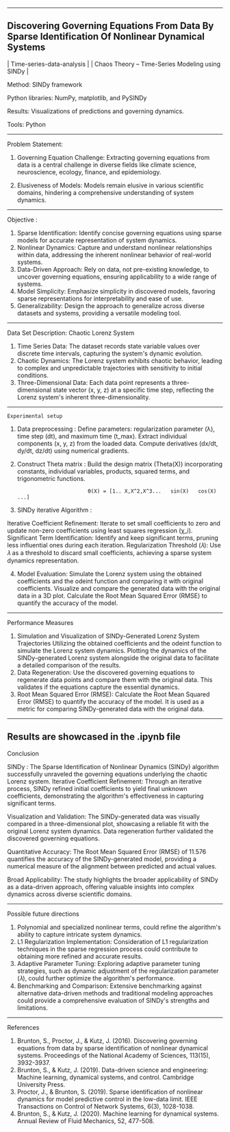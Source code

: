 ----------------------------------------------------------------------------------------------------------------------------------------------------------------------------------------
 Discovering Governing Equations From Data By Sparse Identification Of Nonlinear Dynamical Systems
----------------------------------------------------------------------------------------------------------------------------------------------------------------------------------------  


|  Time-series-data-analysis                       |
|  Chaos Theory – Time-Series Modeling using SINDy |
  
  Method: SINDy framework

  Python libraries: NumPy, matplotlib, and PySINDy

  Results: Visualizations of predictions and governing dynamics.

   Tools: Python

-----------------------------------------------------------------------------------------------------------------------------------------------------------------------------------------
  Problem Statement: 

1. Governing Equation Challenge: Extracting governing equations from data is a central challenge in diverse fields like climate science, neuroscience, ecology, finance, and epidemiology.

2. Elusiveness of Models: Models remain elusive in various scientific domains, hindering a comprehensive understanding of system dynamics.

-----------------------------------------------------------------------------------------------------------------------------------------------------------------------------------------
  Objective :

1. Sparse Identification: Identify concise governing equations using sparse models for accurate representation of system dynamics.
2. Nonlinear Dynamics: Capture and understand nonlinear relationships within data, addressing the inherent nonlinear behavior of real-world systems.
3. Data-Driven Approach: Rely on data, not pre-existing knowledge, to uncover governing equations, ensuring applicability to a wide range of systems.
4. Model Simplicity: Emphasize simplicity in discovered models, favoring sparse representations for interpretability and ease of use.
5. Generalizability: Design the approach to generalize across diverse datasets and systems, providing a versatile modeling tool.

-----------------------------------------------------------------------------------------------------------------------------------------------------------------------------------------

   Data Set Description: Chaotic Lorenz System

1. Time Series Data: The dataset records state variable values over discrete time intervals, capturing the system's dynamic evolution.
2. Chaotic Dynamics: The Lorenz system exhibits chaotic behavior, leading to complex and unpredictable trajectories with sensitivity to initial conditions.
3. Three-Dimensional Data: Each data point represents a three-dimensional state vector (x, y, z) at a specific time step, reflecting the Lorenz system's inherent three-dimensionality.

-----------------------------------------------------------------------------------------------------------------------------------------------------------------------------------------
    Experimental setup

1. Data preprocessing : 
  Define parameters:  regularization parameter (λ), time step (dt), and maximum time (t_max).
  Extract individual components (x, y, z) from the loaded data.
  Compute derivatives (dx/dt, dy/dt, dz/dt) using numerical gradients.

2. Construct Theta matrix :
  Build the design matrix (Theta(X)) incorporating constants, individual variables, products, squared terms, and trigonometric functions.

                              Θ(X) = [1.. X,X^2,X^3...   sin(X)   cos(X)   ...]

3. SINDy iterative Algorithm :

Iterative Coefficient Refinement: Iterate to set small coefficients to zero and update non-zero coefficients using least squares regression (χ_i).
Significant Term Identification: Identify and keep significant terms, pruning less influential ones during each iteration.
Regularization Threshold (𝜆): Use 𝜆 as a threshold to discard small coefficients, achieving a sparse system dynamics representation.

4. Model Evaluation: 
Simulate the Lorenz system using the obtained coefficients and the odeint function and comparing it with original coefficients.
Visualize and compare the generated data with the original data in a 3D plot.
Calculate the Root Mean Squared Error (RMSE) to quantify the accuracy of the model.
-----------------------------------------------------------------------------------------------------------------------------------------------------------------------------------------
 
  
  Performance Measures

1. Simulation and Visualization of SINDy-Generated Lorenz System Trajectories
    Utilizing the obtained coefficients and the odeint function to simulate the Lorenz system dynamics.
    Plotting the dynamics of the SINDy-generated Lorenz system alongside the original data to facilitate a detailed comparison of the results.
2. Data Regeneration: 
   Use the discovered governing equations to regenerate data points and compare them with the original data. This validates if the equations capture the essential dynamics.
3. Root Mean Squared Error (RMSE):
   Calculate the Root Mean Squared Error (RMSE) to quantify the accuracy of the model.
   It is used  as a metric for comparing SINDy-generated data with the original data.
-----------------------------------------------------------------------------------------------------------------------------------------------------------------------------------------
Results are showcased in the .ipynb file
-----------------------------------------------------------------------------------------------------------------------------------------------------------------------------------------

  Conclusion 
  
SINDy : The Sparse Identification of Nonlinear Dynamics (SINDy) algorithm successfully unraveled the governing equations underlying the chaotic Lorenz system.
Iterative Coefficient Refinement: Through an iterative process, SINDy refined initial coefficients to yield final unknown coefficients, demonstrating the algorithm's effectiveness in capturing significant terms.

Visualization and Validation: The SINDy-generated data was visually compared in a three-dimensional plot, showcasing a reliable fit with the original Lorenz system dynamics. Data regeneration further validated the discovered governing equations.

Quantitative Accuracy: The Root Mean Squared Error (RMSE) of 11.576 quantifies the accuracy of the SINDy-generated model, providing a numerical measure of the alignment between predicted and actual values.

Broad Applicability: The study highlights the broader applicability of SINDy as a data-driven approach, offering valuable insights into complex dynamics across diverse scientific domains.

-----------------------------------------------------------------------------------------------------------------------------------------------------------------------------------------
Possible future directions

1. Polynomial and specialized nonlinear terms, could refine the algorithm's ability to capture intricate system dynamics.
2. L1 Regularization Implementation: Consideration of L1 regularization techniques in the sparse regression process could contribute to obtaining more refined and accurate results. 
3. Adaptive Parameter Tuning: Exploring adaptive parameter tuning strategies, such as dynamic adjustment of the regularization parameter (𝜆), could further optimize the algorithm's 
   performance. 
4. Benchmarking and Comparison: Extensive benchmarking against alternative data-driven methods and traditional modeling approaches could provide a comprehensive evaluation of SINDy's 
    strengths and limitations.
-----------------------------------------------------------------------------------------------------------------------------------------------------------------------------------------
   References
   
1. Brunton, S., Proctor, J., & Kutz, J. (2016). Discovering governing equations from data by sparse identification of nonlinear dynamical systems. Proceedings of the National Academy 
    of  Sciences, 113(15), 3932-3937.
2. Brunton, S., & Kutz, J. (2019). Data-driven science and engineering: Machine learning, dynamical systems, and control. Cambridge University Press.
3. Proctor, J., & Brunton, S. (2019). Sparse identification of nonlinear dynamics for model predictive control in the low-data limit. IEEE Transactions on Control of Network Systems,  6(3), 1028-1038.
4. Brunton, S., & Kutz, J. (2020). Machine learning for dynamical systems. Annual Review of Fluid Mechanics, 52, 477-508. 


